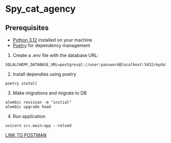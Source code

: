 # Spy_cat_agency


## Prerequisites

- [Python 3.12](https://www.python.org/downloads/) installed on your machine
- [Poetry](https://python-poetry.org/docs/) for dependency management


1. Create a .env file with the database URL:

```
SQLALCHEMY_DATABASE_URL=postgresql://user:password@localhost:5432/mydatabase
```
2. Install dependies using poetry
```
poetry install 
```
3. Make migrations and migrate to DB
```
alembic revision -m "initial"
alembic upgrade head
```

4. Run application 
```
uvicorn src.main:app --reload
```


[LINK TO POSTMAN](https://api.postman.com/collections/20679108-728c9c9c-fbd6-4050-86a9-de90197a5f5b?access_key=PMAT-01JBCRP7MMNZM1M78F9X6TAAX3/)